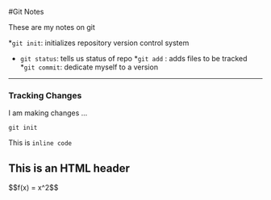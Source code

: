 #Git Notes

These are my notes on git

*`git init`: initializes repository version control system
* `git status`: tells us status of repo
*`git add` : adds files to be tracked
*`git commit`: dedicate myself to a version

---

### Tracking Changes
I am making changes ...

```
git init
```

This is `inline code`

<h2>This is an HTML header</h2>
$$f(x) = x^2$$